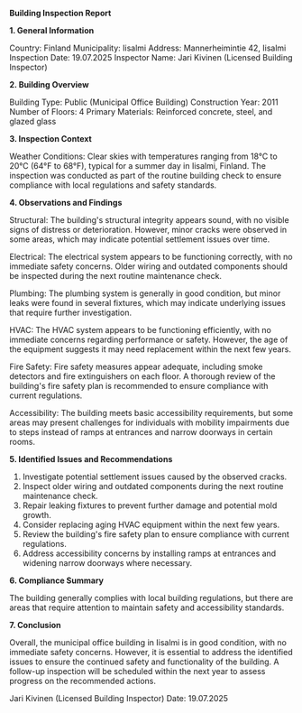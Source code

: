  **Building Inspection Report**

**1. General Information**

Country: Finland
Municipality: Iisalmi
Address: Mannerheimintie 42, Iisalmi
Inspection Date: 19.07.2025
Inspector Name: Jari Kivinen (Licensed Building Inspector)

**2. Building Overview**

Building Type: Public (Municipal Office Building)
Construction Year: 2011
Number of Floors: 4
Primary Materials: Reinforced concrete, steel, and glazed glass

**3. Inspection Context**

Weather Conditions: Clear skies with temperatures ranging from 18°C to 20°C (64°F to 68°F), typical for a summer day in Iisalmi, Finland. The inspection was conducted as part of the routine building check to ensure compliance with local regulations and safety standards.

**4. Observations and Findings**

Structural: The building's structural integrity appears sound, with no visible signs of distress or deterioration. However, minor cracks were observed in some areas, which may indicate potential settlement issues over time.

Electrical: The electrical system appears to be functioning correctly, with no immediate safety concerns. Older wiring and outdated components should be inspected during the next routine maintenance check.

Plumbing: The plumbing system is generally in good condition, but minor leaks were found in several fixtures, which may indicate underlying issues that require further investigation.

HVAC: The HVAC system appears to be functioning efficiently, with no immediate concerns regarding performance or safety. However, the age of the equipment suggests it may need replacement within the next few years.

Fire Safety: Fire safety measures appear adequate, including smoke detectors and fire extinguishers on each floor. A thorough review of the building's fire safety plan is recommended to ensure compliance with current regulations.

Accessibility: The building meets basic accessibility requirements, but some areas may present challenges for individuals with mobility impairments due to steps instead of ramps at entrances and narrow doorways in certain rooms.

**5. Identified Issues and Recommendations**

1. Investigate potential settlement issues caused by the observed cracks.
2. Inspect older wiring and outdated components during the next routine maintenance check.
3. Repair leaking fixtures to prevent further damage and potential mold growth.
4. Consider replacing aging HVAC equipment within the next few years.
5. Review the building's fire safety plan to ensure compliance with current regulations.
6. Address accessibility concerns by installing ramps at entrances and widening narrow doorways where necessary.

**6. Compliance Summary**

The building generally complies with local building regulations, but there are areas that require attention to maintain safety and accessibility standards.

**7. Conclusion**

Overall, the municipal office building in Iisalmi is in good condition, with no immediate safety concerns. However, it is essential to address the identified issues to ensure the continued safety and functionality of the building. A follow-up inspection will be scheduled within the next year to assess progress on the recommended actions.

Jari Kivinen (Licensed Building Inspector)
Date: 19.07.2025